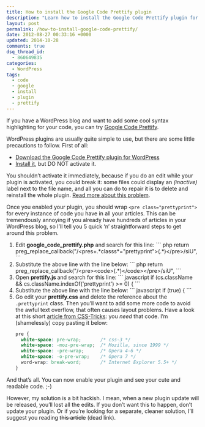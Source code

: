 ```yaml
---
title: How to install the Google Code Prettify plugin
description: "Learn how to install the Google Code Prettify plugin for your WordPress blog. Plugins are usually quite simple to set up: just follow this simple guide."
layout: post
permalink: /how-to-install-google-code-prettify/
date: 2012-08-27 00:33:16 +0000
updated: 2014-10-28
comments: true
dsq_thread_id:
  - 860649835
categories:
  - WordPress
tags:
  - code
  - google
  - install
  - plugin
  - prettify
---
```


<p>
  If you have a WordPress blog and want to add some cool syntax highlighting for your code, you can try <a title="Google Code Prettify" href="http://code.google.com/p/google-code-prettify/" target="_blank">Google Code Prettify</a>.
</p>
<p>
  WordPress plugins are usually quite simple to use, but there are some little precautions to follow. First of all:
</p>

<ul>
  <li>
    <a title="WP code prettify download" href="http://wordpress.org/extend/plugins/wp-code-prettify/" target="_blank">Download the Google Code Prettify plugin for WordPress</a>
  </li>
  <li>
    <a title="Managing Plugins" href="http://codex.wordpress.org/Managing_Plugins#Installing_Plugins" target="_blank">Install it</a>, but DO NOT activate it.
  </li>
</ul>

<p>
  You shouldn&#8217;t activate it immediately, because if you do an edit while your plugin is activated, you could break it: some files could display an <em>(inactive)</em> label next to the file name, and all you can do to repair it is to delete and reinstall the whole plugin. <a title="What the heck does (inactive) mean when editing a plugin file?" href="http://wordpress.org/support/topic/what-the-heck-does-inactive-mean-when-editing-a-plugin-file" target="_blank" rel="nofollow">Read more about this problem</a>.
</p>

<p>
  Once you enabled your plugin, you should wrap <code>&lt;pre class="prettyprint"&gt;</code> for every instance of code you have in all your articles. This can be tremendously annoying if you already have hundreds of articles in your WordPress blog, so I&#8217;ll tell you 5 quick &#8216;n&#8217; straightforward steps to get around this problem.
</p>

<ol>
  <li>
    Edit <strong>google_code_prettify.php</strong> and search for this line:
``` php
return preg_replace_callback("/&lt;pres+.*classs*="prettyprint"&gt;(.*)&lt;/pre&gt;/siU",
```
  </li>

  <li>
    Substitute the above line with the line below:
``` php
return preg_replace_callback("/&lt;pre&gt;&lt;code&gt;(.*)&lt;/code&gt;&lt;/pre&gt;/siU",
```
  </li>

  <li>
    Open <strong>prettify.js </strong>and search for this line:
``` javascript
if (cs.className && cs.className.indexOf('prettyprint') &gt;= 0) {
```
  </li>

  <li>
    Substitute the above line with the line below:
``` javascript
if (true) {
```
  </li>

  <li>
    Go edit your <strong>prettify.css</strong> and delete the reference about the <code>.prettyprint</code> class. Then you&#8217;ll want to add some more code to avoid the awful text overflow, that often causes layout problems. Have a look at this short <a title="Make Pre Text Wrap" href="http://css-tricks.com/snippets/css/make-pre-text-wrap/" target="_blank">article from <abbr title="Cascading Style Sheets">CSS</abbr>-Tricks</a>: you <em>need</em> that code. I&#8217;m (shamelessly) copy pasting it below:

``` css
pre {
  white-space: pre-wrap;       /* css-3 */
  white-space: -moz-pre-wrap;  /* Mozilla, since 1999 */
  white-space: -pre-wrap;      /* Opera 4-6 */
  white-space: -o-pre-wrap;    /* Opera 7 */
  word-wrap: break-word;       /* Internet Explorer 5.5+ */
}
```
  </li>
</ol>

<p>
  And that&#8217;s all. You can now enable your plugin and see your cute and readable code. ;-)
</p>

<p>
  However, my solution is a bit hackish. I mean, when a new plugin update will be released, you&#8217;ll lost all the edits. If you don&#8217;t want this to happen, don&#8217;t update your plugin. Or if you&#8217;re looking for a separate, cleaner solution, I&#8217;ll suggest you reading <strike><a title="Syntax Highlighting a la StackOverflow with Google Prettify">this article</a></strike> (dead link).
</p>